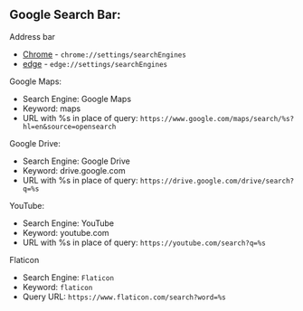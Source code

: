 ## Google Search Bar:
Address bar
* [Chrome](chrome://settings/searchEngines) - `chrome://settings/searchEngines`
* [edge](edge://settings/searchEngines) - `edge://settings/searchEngines`

Google Maps:
- Search Engine: Google Maps
- Keyword: maps
- URL with %s in place of query: `https://www.google.com/maps/search/%s?hl=en&source=opensearch`

Google Drive:
- Search Engine: Google Drive
- Keyword: drive.google.com
- URL with %s in place of query: `https://drive.google.com/drive/search?q=%s`

YouTube:
- Search Engine: YouTube
- Keyword: youtube.com
- URL with %s in place of query: `https://youtube.com/search?q=%s`

Flaticon
- Search Engine: `Flaticon`
- Keyword: `flaticon`
- Query URL: `https://www.flaticon.com/search?word=%s`